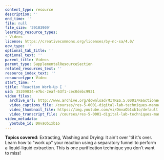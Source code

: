 ```yaml
---
content_type: resource
description: ''
end_time: ''
file: null
file_size: '29103909'
learning_resource_types:
- Videos
license: https://creativecommons.org/licenses/by-nc-sa/4.0/
ocw_type: ''
optional_tab_title: ''
optional_text: ''
parent_title: Videos
parent_type: SupplementalResourceSection
related_resources_text: ''
resource_index_text: ''
resourcetype: Video
start_time: ''
title: 'Reaction Work-Up I '
uid: 35209034-e7bc-2eaf-63f1-cec0debc9931
video_files:
  archive_url: http://www.archive.org/download/MITRES.5.0001/ReactionWork-upI_MitDigitalLabTechniquesManual.mp4
  video_captions_file: /courses/res-5-0001-digital-lab-techniques-manual-spring-2007/1d4a62e545955ac98e23c1664c62630a_DmvaOb1xb1o.vtt
  video_thumbnail_file: https://img.youtube.com/vi/DmvaOb1xb1o/default.jpg
  video_transcript_file: /courses/res-5-0001-digital-lab-techniques-manual-spring-2007/b612fdea8d16709caa439fc77172de07_DmvaOb1xb1o.pdf
video_metadata:
  youtube_id: DmvaOb1xb1o
---
```


**Topics covered:** Extracting, Washing and Drying: It ain't over 'til it's over. Learn how to "work up" your reaction using a separatory funnel to perform a liquid-liquid extraction. This is one purification technique you don't want to miss!

